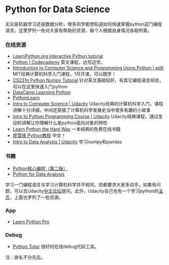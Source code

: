 # Python for Data Science

无论是机器学习还是数据分析，很多同学都想知道如何快速掌握python这门编程语言。这里罗列一些对大家有帮助的资源，每个人根据自身情况各取所需。

### 在线资源

- [LearnPython.org interactive Python tutorial](http://www.learnpython.org/)
- [Python | Codecademy](https://www.codecademy.com/learn/python) 英文课程，边写边学。
- [Introduction to Computer Science and Programming Using Python | edX](https://www.edx.org/course/introduction-computer-science-mitx-6-00-1x-9)
MIT经典计算机科学入门课程，1月开课，可以跟学！
- [CS231n Python Numpy Tutorial](http://cs231n.github.io/python-numpy-tutorial/) 针对英文基础较好，有其它编程语言经验，可以在这里快速入门python
- [DataCamp Learning Python](https://www.datacamp.com/)
- [PythonLearn](http://www.pythonlearn.com/)
- [Intro to Computer Science | Udacity](https://www.udacity.com/course/intro-to-computer-science--cs101) Udacity经典的计算机科学入门，课程讲解十分详细，中间还穿插了计算机科学发展史当中很多有趣的小故事
- [Intro to Python Programming Course | Udacity](https://cn.udacity.com/course/programming-foundations-with-python--ud036) Udacity经典课程，通过生动的讲解让你理解什么是python面向对象的特性
- [Learn Python the Hard Way](https://learnpythonthehardway.org/book/) 一本经典的免费在线书籍
- [廖雪峰 Python教程](http://www.liaoxuefeng.com/wiki/0014316089557264a6b348958f449949df42a6d3a2e542c000) 中文！
- [Intro to Data Analysis | Udacity](https://cn.udacity.com/course/intro-to-data-analysis--ud170) 学习numpy和pandas


### 书籍

- [Python核心编程（第二版）](https://book.douban.com/subject/3112503/)
- [Python for Data Analysis](https://book.douban.com/subject/25779298/)


学习一门编程语言与学习计算机科学并不相同，但都要求大家多动手。如果有问题，可以去Udacity[中文论坛](http://discussions.youdaxue.com/c/standalone-courses)提问。此外，Udacity自己也有一个学习python的[主页](https://www.udacity.com/learn/python)，上面也罗列了一些资源。

### App

- [Learn Python Pro](https://itunes.apple.com/us/app/learn-python-pro/id953972812?mt=8)

### Debug

- [Python Tutor](http://www.pythontutor.com/visualize.html) 很好的在线debug代码工具。

注：排名不分先后。